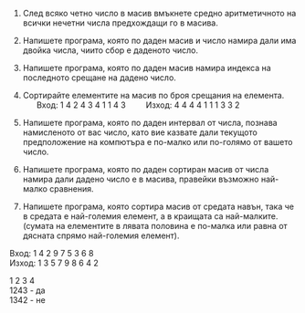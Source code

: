 1. След всяко четно число в масив вмъкнете средно аритметичното на всички нечетни числа предхождащи го в масива.  
  
2. Напишете програма, която по даден масив и число намира дали има двойка числа, чиито сбор е даденото число.  
  
3. Напишете програма, която по даден масив намира индекса на последното срещане на дадено число.  
  
4. Сортирайте елементите на масив по броя срещания на елемента.  
 &nbsp; &nbsp; &nbsp; Вход: 1 4 2 4 3 4 1 1 4 3 &nbsp; &nbsp; &nbsp; &nbsp; Изход: 4 4 4 4 1 1 1 3 3 2  
  
5. Напишете програма, която по даден интервал от числа, познава намисленото от вас число, като вие казвате дали текущото предположение на компютъра е по-малко или по-голямо от вашето число.  
  
6. Напишете програма, която по даден сортиран масив от числа намира дали дадено число е в масива, правейки възможно най-малко сравнения.  
  
7. Напишете програма, която сортира масив от средата навън, така че в средата е най-големия елемент, а в краищата са най-малките. (сумата на елементите в лявата половина е по-малка или равна от дясната спрямо най-големия елемент).  
  
Вход: 1 4 2 9 7 5 3 6 8  
Изход: 1 3 5 7 9 8 6 4 2  

1 2 3 4  
1243 - да  
1342 - не  
